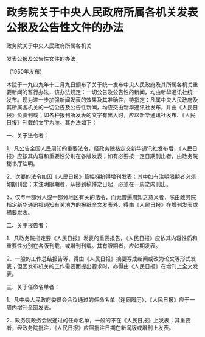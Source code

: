 # 政务院关于中央人民政府所属各机关发表公报及公告性文件的办法

<!-- INFO END -->

政务院关于中央人民政府所属各机关

发表公报及公告性文件的办法

（1950年发布）

本院于一九四九年十二月九日颁布了关于统一发布中央人民政府及其所属各机关重要新闻的暂行办法，该办法规定：一切公告及公告性的新闻，均由新华通讯社统一发布。现为进一步加强新闻发表的效果及其准确性，特指定：凡属中央人民政府及其所属各机关的一切公告及公告性新闻，均应交由新华通讯社发布，并由《人民日报》负责刊载；如各种报刊所发表的文字有出入时，应以新华通讯社发布、《人民日报》刊载的文字为准。其办法如下：

一、关于法令者：

1．凡公告全国人民周知的重要法令，经政务院核定交新华通讯社发布后，《人民日报》应按其内容和重要性分别在各版发表；如有必要按一定日期刊出者，由政务院秘书厅注明。

2．次要的法令如因《人民日报》篇幅拥挤得增刊发表；其中如有注明限期者必须如期刊出；未注明限期者，从接到稿件之日起，必须在一周之内刊出。

3．仅与一部分人或一部分地区有关的法令，而无普遍周知之意义者，除由政务院指定新华通讯社通知有关地方的报纸全文发表外，得由《人民日报》在增刊发表或摘要发表。

二、关于报告者：

1．凡政务院指定要《人民日报》发表的重要报告，《人民日报》应依其内容性质和重要性分别在各版刊载，或增刊刊载。其有限期者，应如期发表。

2．一般的工作总结报告等，得由《人民日报》摘要写成新闻或改为论文等形式发表；但因发布机关的工作需要而提出要求时，亦得由《人民日报》在增刊上全文发表。

三、关于任命名单者：

1．凡中央人民政府委员会会议通过的任命名单（连同履历），《人民日报》应于一周内增刊全部发表。

2．政务院政务会议通过的任命名单，一般的不在《人民日报》上发表；其重要者，经政务院批注，《人民日报》应照批注日期在新闻版或增刊上发表。
